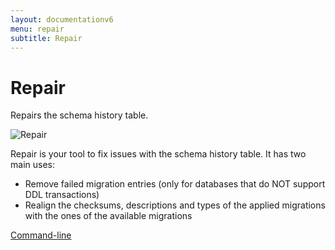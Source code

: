 ```yaml
---
layout: documentationv6
menu: repair
subtitle: Repair
---
```

# Repair

Repairs the schema history table.

![Repair](/assets/balsamiq/command-repair.png)

Repair is your tool to fix issues with the schema history table. It has two main uses:
- Remove failed migration entries (only for databases that do NOT support DDL transactions)
- Realign the checksums, descriptions and types of the applied migrations with the ones of the available migrations

<p class="next-steps">
    <a class="btn btn-primary" href="v6/documentation/commandline/">Command-line <i class="fa fa-arrow-right"></i></a>
</p>